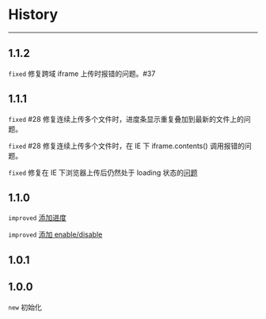 # History

---

## 1.1.2

`fixed` 修复跨域 iframe 上传时报错的问题。#37

## 1.1.1

`fixed` #28 修复连续上传多个文件时，进度条显示重复叠加到最新的文件上的问题。

`fixed` #28 修复连续上传多个文件时，在 IE 下 iframe.contents() 调用报错的问题。

`fixed` 修复在 IE 下浏览器上传后仍然处于 loading 状态的[问题](https://github.com/blueimp/jQuery-File-Upload/blob/9.5.6/js/jquery.iframe-transport.js#L102)

## 1.1.0

`improved` [添加进度](https://github.com/aralejs/upload/issues/23)

`improved` [添加 enable/disable](https://github.com/aralejs/upload/pull/25)

## 1.0.1



## 1.0.0

`new` 初始化
